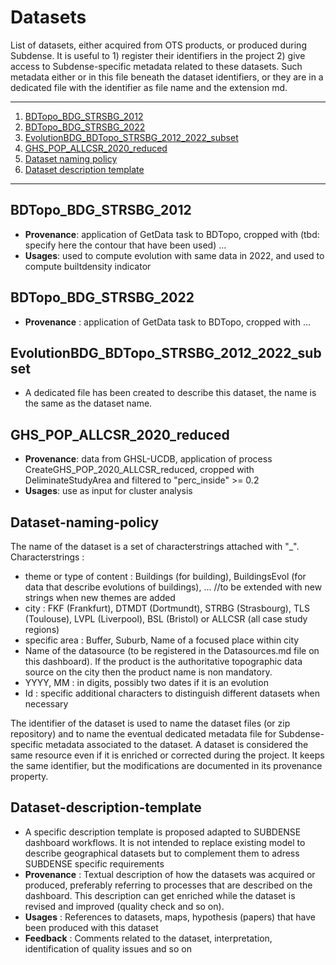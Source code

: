 # Datasets

List of datasets, either acquired from OTS products, or produced during Subdense. It is useful to 1) register their identifiers in the project 2) give access to Subdense-specific metadata related to these datasets. Such metadata either or in this file beneath the dataset identifiers, or they are in a dedicated file with the identifier as file name and the extension md. 


*******
 1. [BDTopo_BDG_STRSBG_2012](#BDTopo_BDG_STRSBG_2012)
 2. [BDTopo_BDG_STRSBG_2022](#BDTopo_BDG_STRSBG_2022)
 3. [EvolutionBDG_BDTopo_STRSBG_2012_2022_subset](#EvolutionBDG_BDTopo_STRSBG_2012_2022_subset)
 4. [GHS_POP_ALLCSR_2020_reduced](#GHS_POP_ALLCSR_2020_reduced)
 5. [Dataset naming policy](#Dataset-naming-policy)
 6. [Dataset description template](#Dataset-description-template)
*******
## BDTopo_BDG_STRSBG_2012	
* **Provenance**: application of GetData task to BDTopo, cropped with (tbd: specify here the contour that have been used) … 
* **Usages**: used to compute evolution with same data in 2022, and used to compute builtdensity indicator

## BDTopo_BDG_STRSBG_2022
* **Provenance** : application of GetData task to BDTopo, cropped with … 

## EvolutionBDG_BDTopo_STRSBG_2012_2022_subset
* A dedicated file has been created to describe this dataset, the name is the same as the dataset name.

## GHS_POP_ALLCSR_2020_reduced
* **Provenance**: data from GHSL-UCDB, application of process CreateGHS_POP_2020_ALLCSR_reduced, cropped with DeliminateStudyArea and filtered to "perc_inside" >= 0.2
* **Usages**: use as input for cluster analysis

## Dataset-naming-policy
The name of the dataset is a set of characterstrings attached with "_". 
Characterstrings : 
* theme or type of content : Buildings (for building), BuildingsEvol (for data that describe evolutions of buildings), ... //to be extended with new strings when new themes are added
* city : FKF (Frankfurt), DTMDT (Dortmundt), STRBG (Strasbourg), TLS (Toulouse), LVPL (Liverpool), BSL (Bristol) or ALLCSR (all case study regions)
* specific area : Buffer, Suburb, Name of a focused place within city   
* Name of the datasource (to be registered in the Datasources.md file on this dashboard). If the product is the authoritative topographic data source on the city then the product name is non mandatory.
* YYYY, MM : in digits, possibly two dates if it is an evolution
* Id : specific additional characters to distinguish different datasets when necessary
    
The identifier of the dataset is used to name the dataset files (or zip repository) and to name the eventual dedicated metadata file for Subdense-specific metadata associated to the dataset. A dataset is considered the same resource even if it is enriched or corrected during the project. It keeps the same identifier, but the modifications are documented in its provenance property.
    
## Dataset-description-template
* A specific description template is proposed adapted to SUBDENSE dashboard workflows. It is not intended to replace existing model to describe geographical datasets but to complement them to adress SUBDENSE specific requirements
* **Provenance** : Textual description of how the datasets was acquired or produced, preferably referring to processes that are described on the dashboard.  This description can get enriched while the dataset is revised and improved (quality check and so on).
* **Usages** : References to datasets, maps, hypothesis (papers) that have been produced with this dataset
* **Feedback** : Comments related to the dataset, interpretation, identification of quality issues and so on

